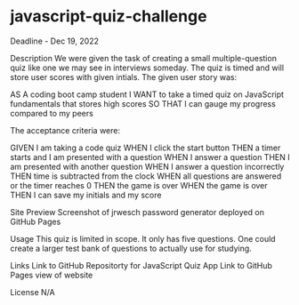 # javascript-quiz-challenge

Deadline - Dec 19, 2022

Description
We were given the task of creating a small multiple-question quiz like one we may see in interviews someday. The quiz is timed and will store user scores with given intials. The given user story was:

AS A coding boot camp student
I WANT to take a timed quiz on JavaScript fundamentals that stores high scores
SO THAT I can gauge my progress compared to my peers

The acceptance criteria were:

GIVEN I am taking a code quiz
WHEN I click the start button
THEN a timer starts and I am presented with a question
WHEN I answer a question
THEN I am presented with another question
WHEN I answer a question incorrectly
THEN time is subtracted from the clock
WHEN all questions are answered or the timer reaches 0
THEN the game is over
WHEN the game is over
THEN I can save my initials and my score

Site Preview
Screenshot of jrwesch password generator deployed on GitHub Pages

Usage
This quiz is limited in scope. It only has five questions. One could create a larger test bank of questions to actually use for studying.

Links
Link to GitHub Repositorty for JavaScript Quiz App
Link to GitHub Pages view of website

License
N/A